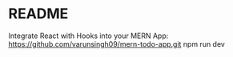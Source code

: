 # README

Integrate React with Hooks into your MERN App: https://github.com/varunsingh09/mern-todo-app.git
npm run dev